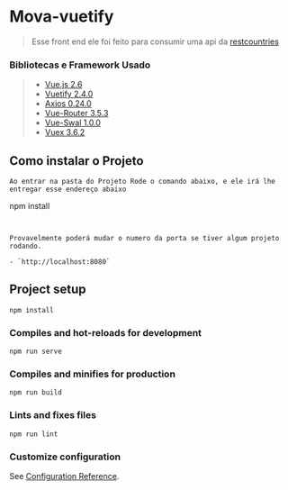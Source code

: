 # Mova-vuetify

> Esse front end ele foi feito para consumir uma api da [restcountries](https://restcountries.com/) 
### Bibliotecas e Framework Usado
> - [Vue.js 2.6](https://vuejs.org/) 
> - [Vuetify 2.4.0](https://vuetifyjs.com/en/)
> - [Axios 0.24.0](https://vuejs.org/)
> - [Vue-Router 3.5.3](https://router.vuejs.org/)
> - [Vue-Swal 1.0.0](https://www.npmjs.com/package/vue-swal)
> - [Vuex 3.6.2](https://vuex.vuejs.org/ptbr/)

## Como instalar o Projeto
```
Ao entrar na pasta do Projeto Rode o comando abaixo, e ele irá lhe entregar esse endereço abaixo 

```
npm install
```


Provavelmente poderá mudar o numero da porta se tiver algum projeto rodando.
```
```
- `http://localhost:8080`

```

## Project setup
```
npm install
```

### Compiles and hot-reloads for development
```
npm run serve
```

### Compiles and minifies for production
```
npm run build
```

### Lints and fixes files
```
npm run lint
```

### Customize configuration
See [Configuration Reference](https://cli.vuejs.org/config/).
